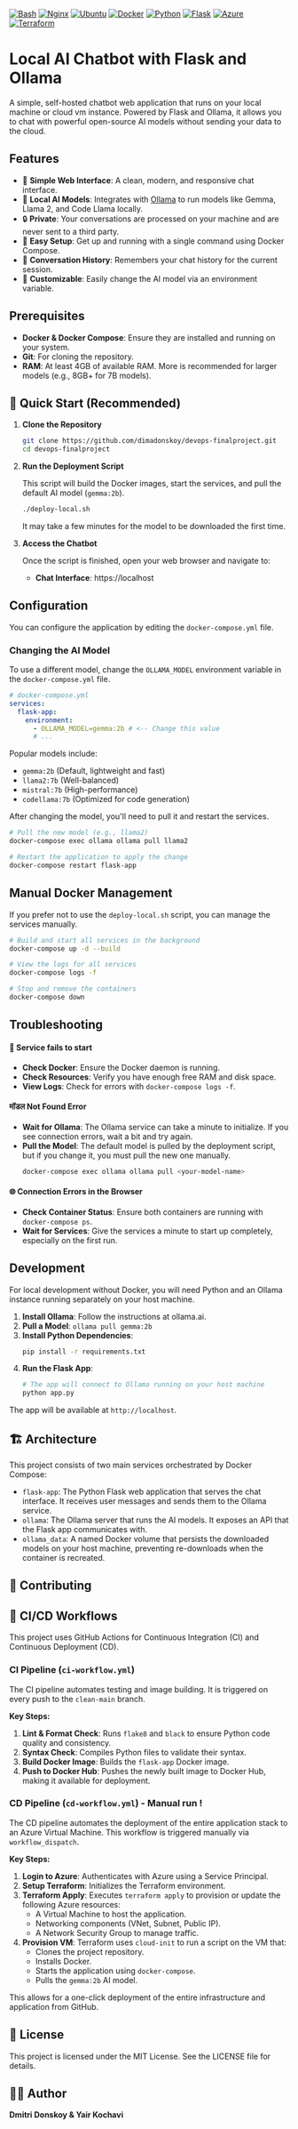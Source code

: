 [![Bash](https://img.shields.io/badge/Bash-4EAA25?style=for-the-badge&logo=gnubash&logoColor=white)](https://www.gnu.org/software/bash/)
[![Nginx](https://img.shields.io/badge/Nginx-009639?style=for-the-badge&logo=nginx&logoColor=white)](https://www.nginx.com/)
[![Ubuntu](https://img.shields.io/badge/Ubuntu-E95420?style=for-the-badge&logo=ubuntu&logoColor=white)](https://ubuntu.com/)
[![Docker](https://img.shields.io/badge/Docker-384000?style=for-the-badge&logo=docker&logoColor=white)](https://www.docker.com/)
[![Python](https://img.shields.io/badge/Python-3776AB?style=for-the-badge&logo=python&logoColor=white)](https://www.python.org/)
[![Flask](https://img.shields.io/badge/Flask-000000?style=for-the-badge&logo=Flask&logoColor=white)](https://flask.palletsprojects.com/)
[![Azure](https://img.shields.io/badge/Azure-0078D7?style=for-the-badge&logo=Azure&logoColor=white)](https://azure.microsoft.com/en-us/)
[![Terraform](https://img.shields.io/badge/Terraform-000000?style=for-the-badge&logo=Terraform&logoColor=white)](https://www.terraform.io/)



# Local AI Chatbot with Flask and Ollama

A simple, self-hosted chatbot web application that runs on your local machine or cloud vm instance. Powered by Flask and Ollama, it allows you to chat with powerful open-source AI models without sending your data to the cloud.

## Features

- 💬 **Simple Web Interface**: A clean, modern, and responsive chat interface.
- 🤖 **Local AI Models**: Integrates with [Ollama](https://ollama.ai/) to run models like Gemma, Llama 2, and Code Llama locally.
- 🔒 **Private**: Your conversations are processed on your machine and are never sent to a third party.
- 🐳 **Easy Setup**: Get up and running with a single command using Docker Compose.
- 🔄 **Conversation History**: Remembers your chat history for the current session.
- 🎨 **Customizable**: Easily change the AI model via an environment variable.

## Prerequisites

- **Docker & Docker Compose**: Ensure they are installed and running on your system.
- **Git**: For cloning the repository.
- **RAM**: At least 4GB of available RAM. More is recommended for larger models (e.g., 8GB+ for 7B models).

## 🚀 Quick Start (Recommended)

1.  **Clone the Repository**

    ```bash
    git clone https://github.com/dimadonskoy/devops-finalproject.git
    cd devops-finalproject
    ```

2.  **Run the Deployment Script**

    This script will build the Docker images, start the services, and pull the default AI model (`gemma:2b`).

    ```bash
    ./deploy-local.sh
    ```

    It may take a few minutes for the model to be downloaded the first time.

3.  **Access the Chatbot**

    Once the script is finished, open your web browser and navigate to:

    - **Chat Interface**: https://localhost


## Configuration

You can configure the application by editing the `docker-compose.yml` file.

### Changing the AI Model

To use a different model, change the `OLLAMA_MODEL` environment variable in the `docker-compose.yml` file.

```yaml
# docker-compose.yml
services:
  flask-app:
    environment:
      - OLLAMA_MODEL=gemma:2b # <-- Change this value
      # ...
```

Popular models include:
- `gemma:2b` (Default, lightweight and fast)
- `llama2:7b` (Well-balanced)
- `mistral:7b` (High-performance)
- `codellama:7b` (Optimized for code generation)

After changing the model, you'll need to pull it and restart the services.

```bash
# Pull the new model (e.g., llama2)
docker-compose exec ollama ollama pull llama2

# Restart the application to apply the change
docker-compose restart flask-app
```

## Manual Docker Management

If you prefer not to use the `deploy-local.sh` script, you can manage the services manually.

```bash
# Build and start all services in the background
docker-compose up -d --build

# View the logs for all services
docker-compose logs -f

# Stop and remove the containers
docker-compose down
```

## Troubleshooting

#### 🔴 Service fails to start
- **Check Docker**: Ensure the Docker daemon is running.
- **Check Resources**: Verify you have enough free RAM and disk space.
- **View Logs**: Check for errors with `docker-compose logs -f`.

####  मॉडल Not Found Error
- **Wait for Ollama**: The Ollama service can take a minute to initialize. If you see connection errors, wait a bit and try again.
- **Pull the Model**: The default model is pulled by the deployment script, but if you change it, you must pull the new one manually.
  ```bash
  docker-compose exec ollama ollama pull <your-model-name>
  ```

#### 🌐 Connection Errors in the Browser
- **Check Container Status**: Ensure both containers are running with `docker-compose ps`.
- **Wait for Services**: Give the services a minute to start up completely, especially on the first run.

## Development

For local development without Docker, you will need Python and an Ollama instance running separately on your host machine.

1.  **Install Ollama**: Follow the instructions at ollama.ai.
2.  **Pull a Model**: `ollama pull gemma:2b`
3.  **Install Python Dependencies**:
    ```bash
    pip install -r requirements.txt
    ```
4.  **Run the Flask App**:
    ```bash
    # The app will connect to Ollama running on your host machine
    python app.py
    ```

The app will be available at `http://localhost`.

## 🏗️ Architecture

This project consists of two main services orchestrated by Docker Compose:

-   `flask-app`: The Python Flask web application that serves the chat interface. It receives user messages and sends them to the Ollama service.
-   `ollama`: The Ollama server that runs the AI models. It exposes an API that the Flask app communicates with.
-   `ollama_data`: A named Docker volume that persists the downloaded models on your host machine, preventing re-downloads when the container is recreated.

## 🤝 Contributing
## 🔄 CI/CD Workflows

This project uses GitHub Actions for Continuous Integration (CI) and Continuous Deployment (CD).

### CI Pipeline (`ci-workflow.yml`)

The CI pipeline automates testing and image building. It is triggered on every push to the `clean-main` branch.

**Key Steps:**
1.  **Lint & Format Check**: Runs `flake8` and `black` to ensure Python code quality and consistency.
2.  **Syntax Check**: Compiles Python files to validate their syntax.
3.  **Build Docker Image**: Builds the `flask-app` Docker image.
4.  **Push to Docker Hub**: Pushes the newly built image to Docker Hub, making it available for deployment.

### CD Pipeline (`cd-workflow.yml`) - Manual run !

The CD pipeline automates the deployment of the entire application stack to an Azure Virtual Machine. This workflow is triggered manually via `workflow_dispatch`.

**Key Steps:**
1.  **Login to Azure**: Authenticates with Azure using a Service Principal.
2.  **Setup Terraform**: Initializes the Terraform environment.
3.  **Terraform Apply**: Executes `terraform apply` to provision or update the following Azure resources:
    - A Virtual Machine to host the application.
    - Networking components (VNet, Subnet, Public IP).
    - A Network Security Group to manage traffic.
4.  **Provision VM**: Terraform uses `cloud-init` to run a script on the VM that:
    - Clones the project repository.
    - Installs Docker.
    - Starts the application using `docker-compose`.
    - Pulls the `gemma:2b` AI model.

This allows for a one-click deployment of the entire infrastructure and application from GitHub.

## 📄 License

This project is licensed under the MIT License. See the LICENSE file for details.

## 👨‍💻 Author

**Dmitri Donskoy & Yair Kochavi**  
